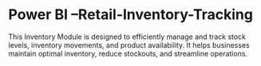 # Power BI –Retail-Inventory-Tracking
This Inventory Module is designed to efficiently manage and track stock levels, inventory movements, and product availability. It helps businesses maintain optimal inventory, reduce stockouts, and streamline operations.
